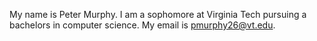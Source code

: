 My name is Peter Murphy. I am a sophomore at Virginia Tech pursuing a bachelors in computer science. My email is pmurphy26@vt.edu.
